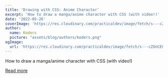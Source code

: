 ```yaml
---
title: 'Drawing with CSS: Anime Character'
excerpt: 'How to draw a manga/anime character with CSS (with video!)'
date: '2022-05-26'
coverImage: 'https://res.cloudinary.com/practicaldev/image/fetch/s---cZOnCEQ--/c_imagga_scale,f_auto,fl_progressive,h_420,q_auto,w_1000/https://dev-to-uploads.s3.amazonaws.com/uploads/articles/wnsjy5ha2hqbafgcsbu2.png'
author:
  name: Koders
  picture: "assets/blog/authors/koders.png"
ogImage:
  url: 'https://res.cloudinary.com/practicaldev/image/fetch/s---cZOnCEQ--/c_imagga_scale,f_auto,fl_progressive,h_420,q_auto,w_1000/https://dev-to-uploads.s3.amazonaws.com/uploads/articles/wnsjy5ha2hqbafgcsbu2.png'
---
```


How to draw a manga/anime character with CSS (with video!)

[Read more](https://dev.to/alvaromontoro/drawing-with-css-anime-character-12p5)
